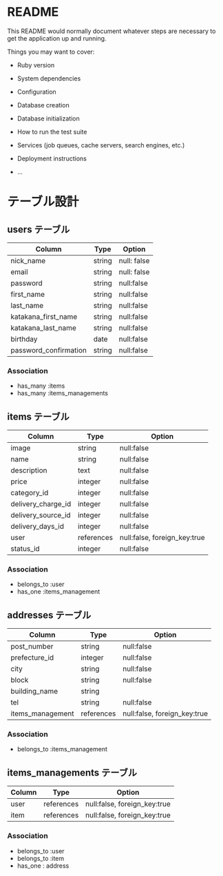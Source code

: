 # README

This README would normally document whatever steps are necessary to get the
application up and running.

Things you may want to cover:

* Ruby version

* System dependencies

* Configuration

* Database creation

* Database initialization

* How to run the test suite

* Services (job queues, cache servers, search engines, etc.)

* Deployment instructions

* ...

# テーブル設計

## users テーブル

| Column                | Type   | Option      |
| --------------------- | ------ | ----------- |
| nick_name             | string | null: false |
| email                 | string | null: false |
| password              | string | null:false  |
| first_name            | string | null:false  |
| last_name             | string | null:false  |
| katakana_first_name   | string | null:false  |
| katakana_last_name    | string | null:false  |
| birthday              | date   | null:false  |
| password_confirmation | string | null:false  |

### Association

- has_many :items
- has_many :items_managements

## items テーブル

| Column          | Type       | Option                       |
| --------------- | ---------- | ---------------------------- |
| image           | string     | null:false                   |
| name            | string     | null:false                   |
| description     | text       | null:false                   |
| price           | integer    | null:false                   |
| category_id        | integer    | null:false                   |
| delivery_charge_id | integer    | null:false                   |
| delivery_source_id | integer    | null:false                   |
| delivery_days_id   | integer    | null:false                   |
| user            | references | null:false, foreign_key:true |
| status_id          | integer    | null:false                   |

### Association

- belongs_to :user
- has_one :items_management

## addresses テーブル

| Column           | Type       | Option                       |
| ---------------- | ---------- | ---------------------------- |
| post_number      | string     | null:false                   |
| prefecture_id      | integer    | null:false                   |
| city             | string     | null:false                   |
| block            | string     | null:false                   |
| building_name    | string     |                              |
| tel              | string     | null:false                   |
| items_management | references | null:false, foreign_key:true ||


### Association

- belongs_to :items_management

## items_managements テーブル

| Column | Type       | Option                       |
| ------ | ---------- | ---------------------------- |
| user   | references | null:false, foreign_key:true |
| item   | references | null:false, foreign_key:true |

### Association

- belongs_to :user
- belongs_to :item
- has_one : address

